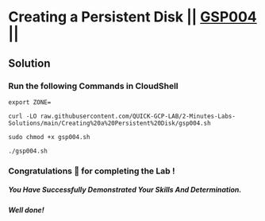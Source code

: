 # Creating a Persistent Disk || [GSP004](https://www.cloudskillsboost.google/focuses/1753?parent=catalog) ||

## Solution 

### Run the following Commands in CloudShell

```
export ZONE=
```
```
curl -LO raw.githubusercontent.com/QUICK-GCP-LAB/2-Minutes-Labs-Solutions/main/Creating%20a%20Persistent%20Disk/gsp004.sh

sudo chmod +x gsp004.sh

./gsp004.sh
```

### Congratulations 🎉 for completing the Lab !

##### *You Have Successfully Demonstrated Your Skills And Determination.*

#### *Well done!*


